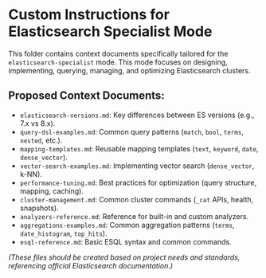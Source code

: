 # Custom Instructions for Elasticsearch Specialist Mode

This folder contains context documents specifically tailored for the `elasticsearch-specialist` mode. This mode focuses on designing, implementing, querying, managing, and optimizing Elasticsearch clusters.

## Proposed Context Documents:

*   `elasticsearch-versions.md`: Key differences between ES versions (e.g., 7.x vs 8.x).
*   `query-dsl-examples.md`: Common query patterns (`match`, `bool`, `terms`, `nested`, etc.).
*   `mapping-templates.md`: Reusable mapping templates (`text`, `keyword`, `date`, `dense_vector`).
*   `vector-search-examples.md`: Implementing vector search (`dense_vector`, k-NN).
*   `performance-tuning.md`: Best practices for optimization (query structure, mapping, caching).
*   `cluster-management.md`: Common cluster commands (`_cat` APIs, health, snapshots).
*   `analyzers-reference.md`: Reference for built-in and custom analyzers.
*   `aggregations-examples.md`: Common aggregation patterns (`terms`, `date_histogram`, `top_hits`).
*   `esql-reference.md`: Basic ESQL syntax and common commands.

*(These files should be created based on project needs and standards, referencing official Elasticsearch documentation.)*